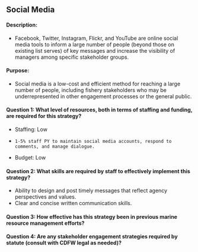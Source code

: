 ## Social Media
#### Description: 
-  Facebook, Twitter, Instagram, Flickr, and YouTube are online social media tools to inform a large number of people (beyond those on existing list serves) of key messages and increase the visibility of managers among specific stakeholder groups.

#### Purpose:
-   Social media is a low-cost and efficient method for reaching a large number of people, including fishery stakeholders who may be underrepresented in other engagement processes or the general public.

#### Question 1: What level of resources, both in terms of staffing and funding, are required for this strategy?
-	Staffing: Low
  - 	1-5% staff PY to maintain social media accounts, respond to comments, and manage dialogue. 
-	Budget: Low

#### Question 2: What skills are required by staff to effectively implement this strategy?
-	Ability to design and post timely messages that reflect agency perspectives and values. 
-	Clear and concise written communication skills.

#### Question 3: How effective has this strategy been in previous marine resource management efforts? 

#### Question 4: Are any stakeholder engagement strategies required by statute (consult with CDFW legal as needed)? 
    